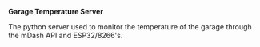 **Garage Temperature Server**

The python server used to monitor the temperature of the garage through the mDash API and ESP32/8266's.
